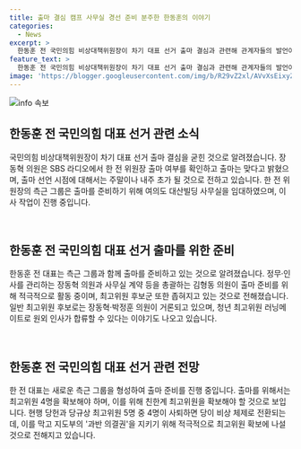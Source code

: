 ```yaml
---
title: 출마 결심 캠프 사무실 경선 준비 분주한 한동훈의 이야기
categories:
  - News
excerpt: >
  한동훈 전 국민의힘 비상대책위원장이 차기 대표 선거 출마 결심과 관련해 관계자들의 발언이 화제다. 장동혁 의원은 한 전 위원장의 출마 여부를 확정한 것으로 전해졌으며, 새 사무실 이전도 확인됐다. 또한 장 의원과 김 의원을 비롯한 측근 그룹이 경선 준비에 돌입한 것으로 알려졌으며, 최고위원 후보군을 포함해 출마 가능성이 거론되고 있다. 이에 따라 지도부 해체 가능성과 관련된 전략까지 논의되고 있는 상황이다.
feature_text: >
  한동훈 전 국민의힘 비상대책위원장이 차기 대표 선거 출마 결심과 관련해 관계자들의 발언이 화제다. 장동혁 의원은 한 전 위원장의 출마 여부를 확정한 것으로 전해졌으며, 새 사무실 이전도 확인됐다. 또한 장 의원과 김 의원을 비롯한 측근 그룹이 경선 준비에 돌입한 것으로 알려졌으며, 최고위원 후보군을 포함해 출마 가능성이 거론되고 있다. 이에 따라 지도부 해체 가능성과 관련된 전략까지 논의되고 있는 상황이다.
image: 'https://blogger.googleusercontent.com/img/b/R29vZ2xl/AVvXsEixyZcFfHzMRdzZMjFBmAUKJYCLCGyLL1o632UiGVXcaFdKo_bkvkuCioo0uUKlGfBVcT3P84aROyZIXSBEx3Aw5nCQ3pTgDom1WDC4m8eifvWiAmWEEVb4x6G_l8C0QH225ldMjyaFvpxGEBGNO37VmDTDMHGhJPq73UglMfDca1-0aw/s1600/blogspot.png'
---
```


<p><img src="https://blogger.googleusercontent.com/img/b/R29vZ2xl/AVvXsEixyZcFfHzMRdzZMjFBmAUKJYCLCGyLL1o632UiGVXcaFdKo_bkvkuCioo0uUKlGfBVcT3P84aROyZIXSBEx3Aw5nCQ3pTgDom1WDC4m8eifvWiAmWEEVb4x6G_l8C0QH225ldMjyaFvpxGEBGNO37VmDTDMHGhJPq73UglMfDca1-0aw/s1600/blogspot.png" alt="info 속보" /></p>

<h2 data-ke-size="size26">한동훈 전 국민의힘 대표 선거 관련 소식</h2>

<p>국민의힘 비상대책위원장이 차기 대표 선거 출마 결심을 굳힌 것으로 알려졌습니다. 장동혁 의원은 SBS 라디오에서 한 전 위원장 출마 여부를 확인하고 출마는 맞다고 밝혔으며, 출마 선언 시점에 대해서는 주말이나 내주 초가 될 것으로 전하고 있습니다. 한 전 위원장의 측근 그룹은 출마를 준비하기 위해 여의도 대산빌딩 사무실을 임대하였으며, 이사 작업이 진행 중입니다.</p>

<p data-ke-size="size16">&nbsp;</p>

<h2 data-ke-size="size26">한동훈 전 국민의힘 대표 선거 출마를 위한 준비</h2>

<p>한동훈 전 대표는 측근 그룹과 함께 출마를 준비하고 있는 것으로 알려졌습니다. 정무·인사를 관리하는 장동혁 의원과 사무실 계약 등을 총괄하는 김형동 의원이 출마 준비를 위해 적극적으로 활동 중이며, 최고위원 후보군 또한 좁혀지고 있는 것으로 전해졌습니다. 일반 최고위원 후보로는 장동혁·박정훈 의원이 거론되고 있으며, 청년 최고위원 러닝메이트로 원외 인사가 합류할 수 있다는 이야기도 나오고 있습니다.</p>

<p data-ke-size="size16">&nbsp;</p>

<h2 data-ke-size="size26">한동훈 전 국민의힘 대표 선거 관련 전망</h2>

<p>한 전 대표는 새로운 측근 그룹을 형성하여 출마 준비를 진행 중입니다. 출마를 위해서는 최고위원 4명을 확보해야 하며, 이를 위해 친한계 최고위원을 확보해야 할 것으로 보입니다. 현행 당헌과 당규상 최고위원 5명 중 4명이 사퇴하면 당이 비상 체제로 전환되는데, 이를 막고 지도부의 '과반 의결권'을 지키기 위해 적극적으로 최고위원 확보에 나설 것으로 전해지고 있습니다. </p>

<p data-ke-size="size16">&nbsp;</p>

